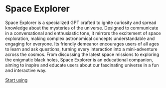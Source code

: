 # Space Explorer

Space Explorer is a specialized GPT crafted to ignite curiosity and spread knowledge about the mysteries of the universe. Designed to communicate in a conversational and enthusiastic tone, it mirrors the excitement of space exploration, making complex astronomical concepts understandable and engaging for everyone. Its friendly demeanor encourages users of all ages to learn and ask questions, turning every interaction into a mini-adventure across the cosmos. From discussing the latest space missions to exploring the enigmatic black holes, Space Explorer is an educational companion, aiming to inspire and educate users about our fascinating universe in a fun and interactive way.

[Start using](https://chat.openai.com/g/g-une8gslOk)